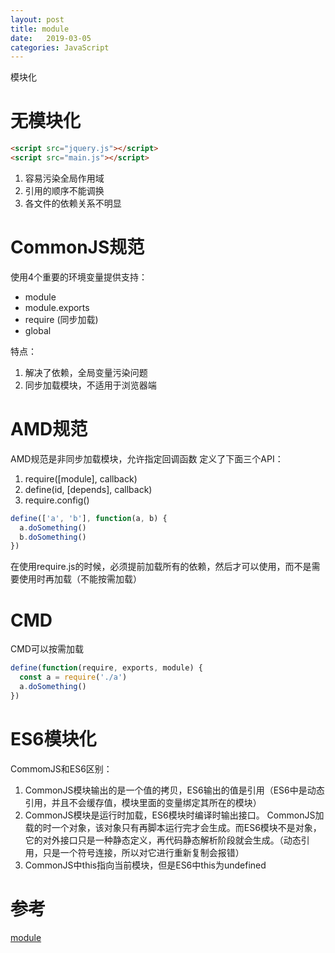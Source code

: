```yaml
---
layout: post
title: module
date:   2019-03-05
categories: JavaScript 
---
```


模块化

<!--more-->

# 无模块化

```html
<script src="jquery.js"></script>
<script src="main.js"></script>
```

1. 容易污染全局作用域
2. 引用的顺序不能调换
3. 各文件的依赖关系不明显

# CommonJS规范

使用4个重要的环境变量提供支持：

- module
- module.exports
- require (同步加载)
- global

特点：

1. 解决了依赖，全局变量污染问题
2. 同步加载模块，不适用于浏览器端

# AMD规范

AMD规范是非同步加载模块，允许指定回调函数
定义了下面三个API：

1. require([module], callback)
2. define(id, [depends], callback)
3. require.config()

```js
define(['a', 'b'], function(a, b) {
  a.doSomething()
  b.doSomething()
})
```

在使用require.js的时候，必须提前加载所有的依赖，然后才可以使用，而不是需要使用时再加载（不能按需加载）

# CMD

CMD可以按需加载

```js
define(function(require, exports, module) {
  const a = require('./a')
  a.doSomething()
})
```

# ES6模块化

CommomJS和ES6区别：

1. CommonJS模块输出的是一个值的拷贝，ES6输出的值是引用（ES6中是动态引用，并且不会缓存值，模块里面的变量绑定其所在的模块）
2. CommonJS模块是运行时加载，ES6模块时编译时输出接口。
CommonJS加载的时一个对象，该对象只有再脚本运行完才会生成。而ES6模块不是对象，它的对外接口只是一种静态定义，再代码静态解析阶段就会生成。（动态引用，只是一个符号连接，所以对它进行重新复制会报错）
3. CommonJS中this指向当前模块，但是ES6中this为undefined

# 参考
[module](http://es6.ruanyifeng.com/#docs/module-loader)